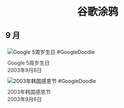 
<h1 align="center"> 谷歌涂鸦 </h1>




## 9 月

<div class="image">


<img src="https://lh3.googleusercontent.com/tt2zcEyfE58dud-c4sZ4fXmRta5eg4G8SHMEffnVeVt8euBaMjE9qWgT3UIYHoXJxDY1u-jwAl9UnLUk4eg3V28gV6T53DHU6tJnGov7XQ=s660" alt="Google 5周岁生日 #GoogleDoodle" style="margin: 5px"/>
<div class="info" style="font-size: 14px; color:#333333; margin:5px"><div class="title">Google 5周岁生日</div><div class="date">2003年9月8日</div></div>

<img src="https://www.google.com/logos/2003/kr_thanksgiving03.gif" alt="2003年韩国感恩节 #GoogleDoodle" style="margin: 5px"/>
<div class="info" style="font-size: 14px; color:#333333; margin:5px"><div class="title">2003年韩国感恩节</div><div class="date">2003年9月6日</div></div>

</div>








